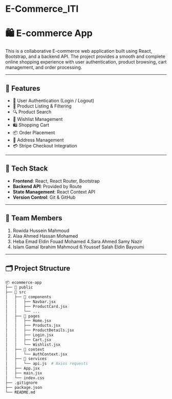 # E-Commerce_ITI
# 🛍️  E-commerce App

This is a collaborative E-commerce web application built using React, Bootstrap, and a backend API. The project provides a smooth and complete online shopping experience with user authentication, product browsing, cart management, and order processing.

---

## 🚀 Features

- 👤 User Authentication (Login / Logout)
- 🛒 Product Listing & Filtering
- 🔍 Product Search
- 💖 Wishlist Management
- 🛍️ Shopping Cart
- 📦 Order Placement
- 🧾 Address Management
- 💳 Stripe Checkout Integration

---

## 🧱 Tech Stack

- **Frontend**: React, React Router, Bootstrap
- **Backend API**: Provided by Route
- **State Management**: React Context API
- **Version Control**: Git & GitHub

---

## 👥 Team Members

1. Rowida Hussein Mahmoud
2. Alaa Ahmed Hassan Mohamed
3. Heba Emad Eldin Fouad Mohamed
4.Sara Ahmed Samy Nazir
5. Islam Gamal Ibrahim Mahmoud 
6.Youssef Salah Eldin Bayoumi 


---

## 🗂️ Project Structure

```bash
📦 ecommerce-app
├── 📁 public
├── 📁 src
│   ├── 📁 components
│   │   ├── Navbar.jsx
│   │   ├── ProductCard.jsx
│   │   └── ...
│   ├── 📁 pages
│   │   ├── Home.jsx
│   │   ├── Products.jsx
│   │   ├── ProductDetails.jsx
│   │   ├── Login.jsx
│   │   ├── Cart.jsx
│   │   └── Wishlist.jsx
│   ├── 📁 context
│   │   └── AuthContext.jsx
│   ├── 📁 services
│   │   └── api.js  # Axios requests
│   ├── App.jsx
│   ├── main.jsx
│   └── index.css
├── .gitignore
├── package.json
└── README.md
